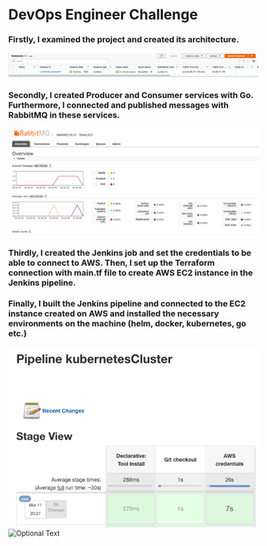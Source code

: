 # DevOps Engineer Challenge
### Firstly, I examined the project and created its architecture.
![Optional Text](https://github.com/Talhaasan/go-services/blob/main/projectContent/images/ec2instance.png)
### Secondly, I created Producer and Consumer services with Go. Furthermore, I connected and published messages with RabbitMQ in these services. 
![Optional Text](https://github.com/Talhaasan/go-services/blob/main/images/rabbitmq.png)
### Thirdly, I created the Jenkins job and set the credentials to be able to connect to AWS. Then, I set up the Terraform connection with main.tf file to create AWS EC2 instance in the Jenkins pipeline.
### Finally, I built the Jenkins pipeline and connected to the EC2 instance created on AWS and installed the necessary environments on the machine (helm, docker, kubernetes, go etc.)
![Optional Text](https://github.com/Talhaasan/go-services/blob/main/images/jenkins-pipeline.png)
![Optional Text](https://github.com/Talhaasan/go-services/blob/main/images/ec2instance.png)
